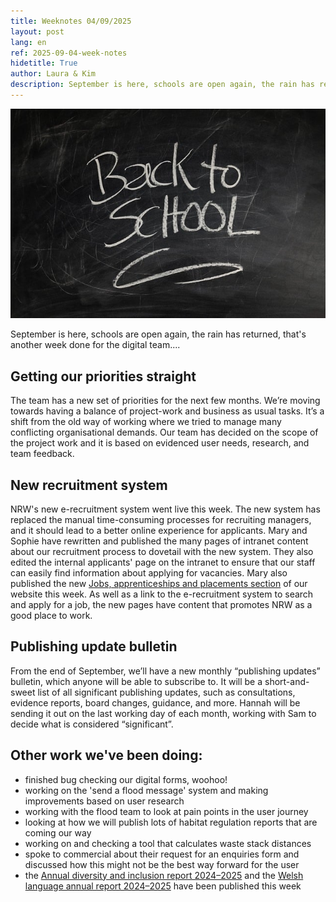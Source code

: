 ```yaml
---
title: Weeknotes 04/09/2025
layout: post
lang: en
ref: 2025-09-04-week-notes
hidetitle: True
author: Laura & Kim
description: September is here, schools are open again, the rain has returned, that's another week done for the digital team....
---
```


![Blackboard with 'back to school' written on it](https://github.com/nrw-digital/week-notes/blob/229df401b1b2989356a11e7b4d787608f3c42c58/images/04-09-2025-001.jpg?raw=true)

September is here, schools are open again, the rain has returned, that's another week done for the digital team....

## Getting our priorities straight 

The team has a new set of priorities for the next few months. We’re moving towards having a balance of project-work and business as usual tasks. It’s a shift from the old way of working where we tried to manage many conflicting organisational demands. Our team has decided on the scope of the project work and it is based on evidenced user needs, research, and team feedback. 
	
## New recruitment system

NRW's new e-recruitment system went live this week. The new system has replaced the manual time-consuming processes for recruiting managers, and it should lead to a better online experience for applicants. Mary and Sophie have rewritten and published the many pages of intranet content about our recruitment process to dovetail with the new system. They also edited the internal applicants' page on the intranet to ensure that our staff can easily find information about applying for vacancies. Mary also published the new [Jobs, apprenticeships and placements section](https://naturalresources.wales/about-us/jobs-apprenticeships-and-placements/?lang=en) of our website this week. As well as a link to the e-recruitment system to search and apply for a job, the new pages have content that promotes NRW as a good place to work.
	
## Publishing update bulletin

From the end of September, we’ll have a new monthly “publishing updates” bulletin, which anyone will be able to subscribe to. It will be a short-and-sweet list of all significant publishing updates, such as consultations, evidence reports, board changes, guidance, and more. Hannah will be sending it out on the last working day of each month, working with Sam to decide what is considered “significant”.
	
## Other work we've been doing:
	
+ finished bug checking our digital forms, woohoo!
+ working on the 'send a flood message' system and making improvements based on user research 
+ working with the flood team to look at pain points in the user journey
+ looking at how we will publish lots of habitat regulation reports that are coming our way
+ working on and checking a tool that calculates waste stack distances
+ spoke to commercial about their request for an enquiries form and discussed how this might not be the best way forward for the user
+ the [Annual diversity and inclusion report 2024–2025](https://naturalresources.wales/about-us/how-we-are-performing/annual-diversity-and-inclusion-report-2024-2025/?lang=en) and the [Welsh language annual report 2024–2025](https://naturalresources.wales/about-us/what-we-do/strategies-plans-and-policies/working-to-the-welsh-language-standards/welsh-language-annual-report-2024-2025/?lang=en) have been published this week
